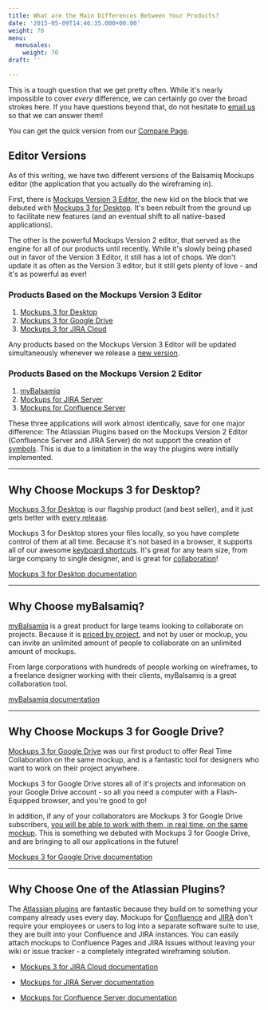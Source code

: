 ```yaml
---
title: What are the Main Differences Between Your Products?
date: '2015-05-09T14:46:35.000+00:00'
weight: 70
menu:
  menusales:
    weight: 70
draft: ''

---
```


This is a tough question that we get pretty often. While it's nearly impossible to cover *every* difference, we can certainly go over the broad strokes here. If you have questions beyond that, do not hesitate to [email us](mailto:support@balsamiq.com) so that we can answer them!

You can get the quick version from our [Compare Page](https://balsamiq.com/products/compare/).

## Editor Versions

As of this writing, we have two different versions of the Balsamiq Mockups editor (the application that you actually do the wireframing in).

First, there is [Mockups Version 3 Editor](https://docs.balsamiq.com/desktop/intro/), the new kid on the block that we debuted with [Mockups 3 for Desktop](https://docs.balsamiq.com/desktop/). It's been rebuilt from the ground up to facilitate new features (and an eventual shift to all native-based applications).

The other is the powerful Mockups Version 2 editor, that served as the engine for all of our products until recently. While it's slowly being phased out in favor of the Version 3 Editor, it still has a lot of chops. We don't update it as often as the Version 3 editor, but it still gets plenty of love - and it's as powerful as ever!

### Products Based on the Mockups Version 3 Editor

1. [Mockups 3 for Desktop](https://docs.balsamiq.com/desktop/)
2. [Mockups 3 for Google Drive](https://docs.balsamiq.com/google-drive/user-guide/)
3. [Mockups 3 for JIRA Cloud](https://docs.balsamiq.com/jira/user-guide-cloud/)

Any products based on the Mockups Version 3 Editor will be updated simultaneously whenever we release a [new version](http://blogs.balsamiq.com/product/).

### Products Based on the Mockups Version 2 Editor

1. [myBalsamiq](https://docs.balsamiq.com/mybalsamiq/)
2. [Mockups for JIRA Server](https://docs.balsamiq.com/jira/user-guide/)
3. [Mockups for Confluence Server](https://docs.balsamiq.com/confluence/user-guide/)

These three applications will work almost identically, save for one major difference: The Atlassian Plugins based on the Mockups Version 2 Editor (Confluence Server and JIRA Server) do not support the creation of [symbols](https://docs.balsamiq.com/mybalsamiq/symbols/). This is due to a limitation in the way the plugins were initially implemented.

---

## Why Choose Mockups 3 for Desktop?

[Mockups 3 for Desktop](https://balsamiq.com/products/mockups/) is our flagship product (and best seller), and it just gets better with [every release](http://blogs.balsamiq.com/product/).

Mockups 3 for Desktop stores your files locally, so you have complete control of them at all time. Because it's not based in a browser, it supports all of our awesome [keyboard shortcuts](https://docs.balsamiq.com/desktop/shortcuts/). It's great for any team size, from large company to single designer, and is great for [collaboration](https://support.balsamiq.com/desktop/sharing/)!

[Mockups 3 for Desktop documentation](https://docs.balsamiq.com/desktop/)

---

## Why Choose myBalsamiq?

[myBalsamiq](https://www.mybalsamiq.com/signup) is a great product for large teams looking to collaborate on projects. Because it is [priced by project](https://balsamiq.com/buy/#myb), and not by user or mockup, you can invite an unlimited amount of people to collaborate on an unlimited amount of mockups.

From large corporations with hundreds of people working on wireframes, to a freelance designer working with their clients, myBalsamiq is a great collaboration tool.

[myBalsamiq documentation](https://docs.balsamiq.com/mybalsamiq/)

---

## Why Choose Mockups 3 for Google Drive?

[Mockups 3 for Google Drive](https://chrome.google.com/webstore/detail/balsamiq-mockups-projects/iedapplgopkgngalkbailjoikghljkki) was our first product to offer Real Time Collaboration on the same mockup, and is a fantastic tool for designers who want to work on their project anywhere.

Mockups 3 for Google Drive stores all of it's projects and information on your Google Drive account - so all you need a computer with a Flash-Equipped browser, and you're good to go!

In addition, if any of your collaborators are Mockups 3 for Google Drive subscribers, [you will be able to work with them, in real time, on the same mockup](https://docs.balsamiq.com/google-drive/user-guide/#collaborating-with-other-users-in-real-time). This is something we debuted with Mockups 3 for Google Drive, and are bringing to all our applications in the future!

[Mockups 3 for Google Drive documentation](https://docs.balsamiq.com/google-drive/user-guide/)

---

## Why Choose One of the Atlassian Plugins?

The [Atlassian plugins](https://balsamiq.com/products/mockups/plugins/) are fantastic because they build on to something your company already uses every day. Mockups for [Confluence](https://marketplace.atlassian.com/plugins/com.balsamiq.confluence.plugins.mockups) and [JIRA](https://marketplace.atlassian.com/plugins/com.balsamiq.jira.plugins.mockups) don't require your employees or users to log into a separate software suite to use, they are built into your Confluence and JIRA instances. You can easily attach mockups to Confluence Pages and JIRA Issues without leaving your wiki or issue tracker - a completely integrated wireframing solution.

* [Mockups 3 for JIRA Cloud documentation](https://docs.balsamiq.com/jira/user-guide-cloud/)

* [Mockups for JIRA Server documentation](https://docs.balsamiq.com/jira/user-guide/)

* [Mockups for Confluence Server documentation](https://docs.balsamiq.com/confluence/user-guide/)

